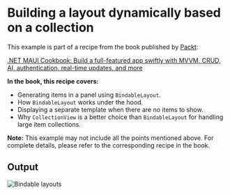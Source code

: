# Building a layout dynamically based on a collection
This example is part of a recipe from the book published by [Packt](https://www.packtpub.com/en-us?utm_source=github):

[.NET MAUI Cookbook: Build a full-featured app swiftly with MVVM, CRUD, AI, authentication, real-time updates, and more](https://www.amazon.com/NET-MAUI-Cookbook-full-featured-authentication-ebook/dp/B0DHV34WQ5)

**In the book, this recipe covers:**
* Generating items in a panel using `BindableLayout`.
* How `BindableLayout` works under the hood.
* Displaying a separate template when there are no items to show.
* Why `CollectionView` is a better choice than `BindableLayout` for handling large item collections.

**Note:** This example may not include all the points mentioned above. For complete details, please refer to the corresponding recipe in the book.
## Output
![Bindable layouts](../../Images/BindableLayout.png)
